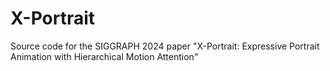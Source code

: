 # X-Portrait
Source code for the SIGGRAPH 2024 paper "X-Portrait: Expressive Portrait Animation with Hierarchical Motion Attention"
